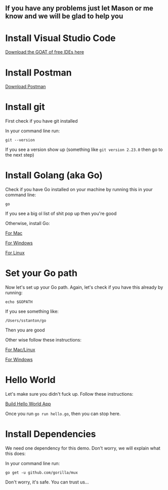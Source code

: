 ## If you have any problems just let Mason or me know and we will be glad to help you

# Install Visual Studio Code

[Download the GOAT of free IDEs here](https://code.visualstudio.com/download)

# Install Postman

[Download Postman](https://www.getpostman.com/downloads/)

# Install git

First check if you have git installed

In your command line run:

`git --version`

If you see a version show up (something like `git version 2.23.0` then go to the next step)

# Install Golang (aka Go)

Check if you have Go installed on your machine by running this in your command line: 

`go`

If you see a big ol list of shit pop up then you're good

Otherwise, install Go:

[For Mac](https://www.callicoder.com/golang-installation-setup-gopath-workspace/#mac-os-x)

[For Windows](https://www.callicoder.com/golang-installation-setup-gopath-workspace/#windows)

[For Linux](https://www.callicoder.com/golang-installation-setup-gopath-workspace/#linux)

# Set your Go path

Now let's set up your Go path. Again, let's check if you have this already by running: 

`echo $GOPATH`

If you see something like:

`/Users/sstanton/go`

Then you are good

Other wise follow these instructions:

[For Mac/Linux](https://www.callicoder.com/golang-installation-setup-gopath-workspace/#unix-systems-linux-and-macos)

[For Windows](https://www.callicoder.com/golang-installation-setup-gopath-workspace/#windows-system)

# Hello World

Let's make sure you didn't fuck up. Follow these instructions:

[Build Hello World App](https://www.callicoder.com/golang-installation-setup-gopath-workspace/#testing-your-go-installation-with-the-hello-world-program)

Once you run `go run hello.go`, then you can stop here.

# Install Dependencies

We need one dependency for this demo. Don't worry, we will explain what this does:

In your command line run:

`go get -u github.com/gorilla/mux`

Don't worry, it's safe. You can trust us...